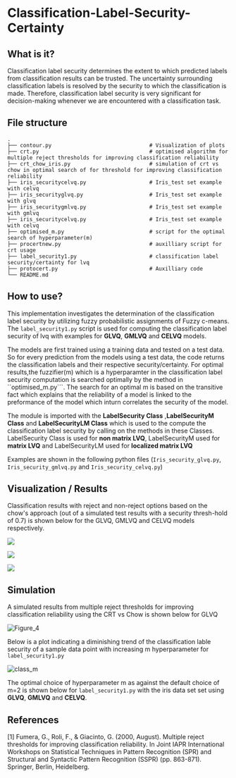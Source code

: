 # Classification-Label-Security-Certainty

## What is it?
Classification label security determines the extent to which predicted labels from classification results can be trusted. The uncertainty surrounding classification labels is resolved by the security to which the classification is made. Therefore, classification label security is very significant for decision-making whenever we are encountered with a classification task.

## File structure

```
.
├── contour.py                               # Visualization of plots
├── crt.py                                   # optimised algorithm for multiple reject thresholds for improving classification reliability
├── crt_chow_iris.py                         # simulation of crt vs chow in optimal search of for threshold for improving classification reliability
├── iris_securitycelvq.py                    # Iris_test set example with celvq
├── iris_securityglvq.py                     # Iris_test set example with glvq
├── iris_securitygmlvq.py                    # Iris_test set example with gmlvq
├── iris_securitycelvq.py                    # Iris_test set example with celvq
├── optimised_m.py                           # script for the optimal search of hyperparameter(m)
├── procertnew.py                            # auxilliary script for crt usage
├── label_security1.py                       # classification label security/certainty for lvq
├── protocert.py                             # Auxilliary code
└── README.md
```

## How to use?
This implementation investigates the determination of the classification label security by utilizing fuzzy probabilistic assignments of Fuzzy c-means.
The ```label_security1.py``` script is used for computing the classification label security of lvq with examples for **GLVQ**, **GMLVQ** and **CELVQ** models.

The models are first trained using a training data and tested on a test data. So for every prediction from the models using a test data, the code returns the classification labels and their respective security/certainty. For optimal results,the fuzzifier(m) which is a hyperparamter in the classification label security computation is searched optimally by the method in ``optimised_m.py```. The search for an optimal m is based on the transitive fact which explains that the reliability of a model is linked to the preformance of the model which inturn correlates the security of the model.

The module is imported with the **LabelSecurity Class** ,**LabelSecurityM Class** and **LabelSecurityLM Class** which is used to the compute the classification label security by calling on the methods in these Classes. LabelSecurity Class is used for **non matrix LVQ**, LabelSecurityM used for **matrix LVQ** and LabelSecurityLM used for **localized matrix LVQ**

Examples are shown in the following python files (```Iris_security_glvq.py```, ```Iris_security_gmlvq.py``` and  ```Iris_security_celvq.py```)



## Visualization / Results

Classification results with reject and non-reject options based on the chow's approach (out of a simulated test results with a security thresh-hold of 0.7)  is shown below for the GLVQ, GMLVQ and CELVQ models respectively.

<p style='align:center'>
<img src='https://user-images.githubusercontent.com/82911284/165191983-dead7c3c-30b7-4f68-bc57-3e608df501bb.png'/>
</p>

<p style='align:center'>
<img src='https://user-images.githubusercontent.com/82911284/165192166-f6cf594c-c50c-4ef8-9777-7636e954f94e.png'/>
</p>

<p style='align:center'>
<img src='https://user-images.githubusercontent.com/82911284/165192342-45d9fc5a-93d9-4d14-8be3-b2d281032af5.png'/>
</p>

## Simulation

A simulated results from multiple reject thresholds for improving classification reliability using the CRT vs Chow is shown below for GLVQ

![Figure_4](https://user-images.githubusercontent.com/82911284/165868376-edfd75fd-dc67-41f1-a75a-305f2a72e06f.png)

 
 Below is a plot indicating a diminishing trend of the classification lable security of a sample data point with increasing m hyperparameter for ```label_security1.py```
 
 ![class_m](https://user-images.githubusercontent.com/82911284/167135470-8875729d-a0c6-4486-b623-2a31e7f23816.png)
 
 The optimal choice of hyperparameter m as against the default choice of m=2 is shown below for ```label_security1.py``` with the iris data set set using 
 **GLVQ**, **GMLVQ** and **CELVQ**.


## References

<a id="1">[1]</a> 
Fumera, G., Roli, F., & Giacinto, G. (2000, August). 
Multiple reject thresholds for improving classification reliability. 
In Joint IAPR International Workshops on Statistical Techniques in Pattern Recognition (SPR) and Structural and Syntactic Pattern Recognition (SSPR) (pp. 863-871). Springer, Berlin, Heidelberg.
